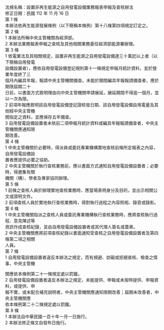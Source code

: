 法規名稱：設置非再生能源之自用發電設備業務報表申報及查核辦法  
修正日期：民國 112 年 11 月 16 日  
第 1 條  
本辦法依再生能源發展條例（以下簡稱本條例）第十八條第四項規定訂定之。  
第 2 條  
1 本辦法所稱中央主管機關為經濟部。  
2 本辦法業務報表申報之查核及其他相關業務委任經濟部能源署辦理。  
第 3 條  
1 依電業法及其相關規定，設置非再生能源之自用發電設備達三十萬瓩以上者（以下簡稱自用發電  
設備設置者），應依自用發電設備登記規則第十一條規定申報月統計資料，並於營業年度終了三  
個月內編具年報，報請中央主管機關備查。未能於期間編具年報報請備查者，應於期限屆期二十  
日前，以書面方式敘明理由向中央主管機關申請展延，展延期間不得逾一個月，並以一次為限。  
2 前項年報應敘明該自用發電設備登記證核發日期、該自用發電設備自用電量及其他經中央主管機  
關指定之資料，並應保存五年備查。  
3 自用發電設備設置者未依前二項申報月統計資料或編具年報報請備查者，中央主管機關應通知限  
期改善。  
第 4 條  
1 中央主管機關於必要時，得派員或委託專業機構實地查核前條所定報表之內容，自用發電設備設  
置者應提供必要之協助。  
2 中央主管機關於執行查核業務前，應以書面方式通知自用發電設備設置者；必要時，得邀集有關  
機關（構）、學者及專家協同辦理。  
第 5 條  
1 前條之查核人員於辦理實地查核業務時，應當場表明身分及目的，並出示相關公文或證明文件。  
2 前項查核人員於實地執行查核業務時，得對執行過程之內容照相、錄音或錄影。  
第 6 條  
1 中央主管機關指派之查核人員或委託專業機構執行查核業務時，應將查核執行過程、意見陳述等  
資訊作成查核紀錄，並由自用發電設備設置者或其代理人簽名或蓋章。  
2 中央主管機關應將前項查核紀錄以書面通知受查核之自用發電設備設置者及第四條第二項之相關  
人員。  
第 7 條  
1 自用發電設備設置者違反本辦法之規定，而有規避、妨礙或拒絕查核、檢查之情事，中央主管機  


關應依本條例第二十一條規定處以罰鍰。  
2 自用發電設備設置者違反本辦法之規定，未能提供、申報或未按時提供、申報資料，或提供、申  
報不實，或未配合補充說明者，中央主管機關應通知限期改善；屆期未改善者，中央主管機關應  
依本條例第二十二條規定處以罰鍰。  
第 8 條  
1 本辦法自中華民國一百十年一月一日施行。  
2 本辦法修正條文自發布日施行。  


